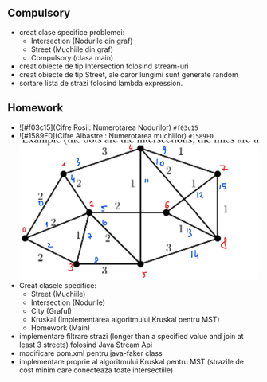 Compulsory
-
- creat clase specifice problemei:
  - Intersection (Nodurile din graf)
  - Street (Muchiile din graf)
  - Compulsory (clasa main)
- creat obiecte de tip Intersection folosind stream-uri
- creat obiecte de tip Street, ale caror lungimi sunt generate random
- sortare lista de strazi folosind lambda expression.

Homework
-
- ![#f03c15](Cifre Rosii: Numerotarea Nodurilor) `#f03c15`
- ![#1589F0](Cifre Albastre : Numerotarea muchiilor) `#1589F0`
![Graful utilizat in cod](https://github.com/AnaMitrea/AdvancedProgrammingLabs/blob/39f0387cc0d104d88cda07672353c7c80acd146a/Laboratory4/Graf-Lab4.png)
- Creat clasele specifice:
  - Street  (Muchiile)
  - Intersection (Nodurile)
  - City (Graful)
  - Kruskal (Implementarea algoritmului Kruskal pentru MST)
  - Homework (Main)
- implementare filtrare strazi (longer than a specified value and join at least 3 streets) folosind Java Stream Api
- modificare pom.xml pentru java-faker class
- implementare proprie al algoritmului Kruskal pentru MST (strazile de cost minim care conecteaza toate intersectiile)
